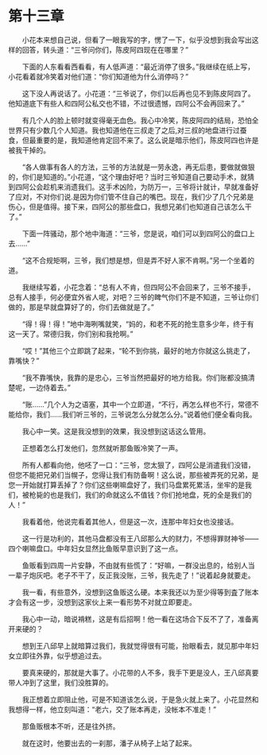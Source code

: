 # 第十三章


　　小花本来想自己说，但看了一眼我写的字，愣了一下，似乎没想到我会写出这样的回答，转头道：“三爷问你们，陈皮阿四现在在哪里？”

　　下面的人东看看西看看，有人低声道：“最近消停了很多。”我继续在纸上写，小花看着就冷笑着对他们道：“你们知道他为什么消停吗？”

　　这下没人再说话了。小花道：“三爷说了，你们以后再也见不到陈皮阿四了。他知道底下有些人和四阿公私交也不错，不过很遗憾，四阿公不会再回来了。”

　　有几个人的脸上顿时就变得毫无血色。我心中冷笑，陈皮阿四的结局，恐怕全世界只有少数几个人知道。我也知道他在三叔走了之后,对三叔的地盘进行过蚕食，但最重要的是，我知道他肯定回不来了。这么说是暗示他们，陈皮阿四也许是被我干掉的。

　　“各人做事有各人的方法，三爷的方法就是一劳永逸，再无后患，要做就做狠的，你们是知道的。”小花道，“这个理由好吧？当时三爷知道自己要动手术，就猜到四阿公会趁机来消遗我们。这手术凶险，为防万一，三爷将计就计，早就准备好了应对，不对你们说.是因为你们管不住自己的嘴巴。现在，我们少了几个兄弟是伤心，但是值得。接下来，四阿公的那些盘口，我想兄弟们也知道自己该怎么干了。”

　　下面一阵骚动，那个地中海道：“三爷，您是说，咱们可以到四阿公的盘口上去……”

　　“这不合规矩啊，三爷，我们想是想，但是弄不好人家不肯啊。”另一个坐着的道。

　　我继续写着，小花念着：“总有人不肯，但四阿公不会回来了，三爷不接手，总有人接手，何必便宜外省人呢，对吧？三爷的睥气你们不是不知道，三爷让你们做的，那是早就盘算好了的，你们去做就是了。”

　　“得！得！得！”地中海咧嘴就笑，“妈的，和老不死的抢生意多少年，终于有这一天了。常德归我，你们别和我抢啊。”

　　“哎！”其他三个立即跳了起来，“轮不到你挑，最好的地方你就这么挑走了，靠嘴快？”

　　“我不靠嘴快，我靠的是忠心，三爷当然把最好的地方给我。你们账都没搞清楚呢，一边侍着去。”

　　“账……”几个人为之语塞，其中一个立即道，“不行，再怎么样也不行，常德不能给你，我们……我们听三爷的，三爷说怎么分就怎么分。”说着他们便全看向我。

　　我心中一笑。这是我没想到的效果，我没想到这话这么管用。

　　正想着怎么打发他们，忽然就听那鱼贩冷笑了一声。

　　所有人都看向他，他呸了一口：“三爷，您太狠了，四阿公是消遣我们没错，但您不能把兄弟们当幌子，您得让我们有防备啊！这么说，那些被弄死的兄弟，是您一开始就打算丢掉了？你们这些喇嘛盘好了，我们马盘累死累活，坐牢的是我们，被枪毙的也是我们，我们的命就这么不值钱？你们抢地盘，死的全是我们的人！”

　　我看着他，他说完看着其他人，但是这一次，连那中年妇女也没接话。

　　这一行是功利的，其他马盘都没有王八邱那么大的财力，不想得罪财神爷——四个喇嘛盘口。中年妇女显然比鱼贩早意识到了这一点。

　　鱼贩看到四周一片安静，不由就有些慌了：“好嘛，一群没出息的，给别人当一辈子炮灰吧。老子不干了，反正我没账，三爷，我先走了！”说着起身就要走。

　　我一看，有些意外，没想到这鱼贩这么硬。本来我还以为至少得等到査了账本才会有这一步，没想到这家伙上来一看形势不对就立即要走。

　　我心中一动，暗说褙糕，这是有后招啊！他一看在这场合下反不了了，准备离开来硬的？

　　想到王八邱早上就暗算过我们，我就觉得很有可能，抬眼看去，就见那中年妇女立即往外靠，似乎想追过去。

　　要真来硬的，那就是大事了。小花带的人不多，我手下更是没人，王八邱真要带人冲到了这里，我们没胜算的。

　　我正想着立即阻止他，可是不知道该怎么说，于是急火就上来了。小花显然和我想得一样，他立刻叫道：“老六，交了账本再走，没帐本不准走！”

　　那鱼贩根本不听，还是往外挤。

　　就在这时，他要出去的一刹那，潘子从椅子上站了起来。

